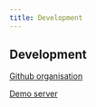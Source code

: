 ```yaml
---
title: Development
---
```


## Development

[Github organisation](https://github.com/reconmap)

[Demo server](https://demo.reconmap.org)